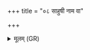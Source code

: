 +++
title = "०८ साहुषी नाम वा"

+++
<details><summary>मूलम् (GR)</summary>

+++(PSK 20.19.8)+++साहुषी नाम वा असि  
सहमाना सहस्वती ।  
गृहगुप्तिम् अनुवर्तिं कुलायिनीं  
ता इहा वेशयामसि ॥
</details>
